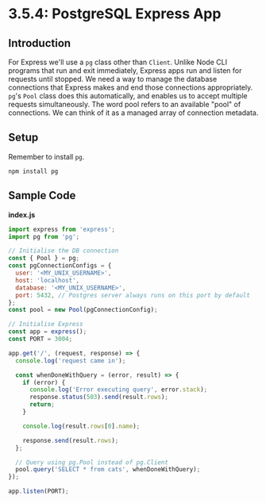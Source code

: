 # 3.5.4: PostgreSQL Express App

## Introduction

For Express we'll use a `pg` class other than `Client`. Unlike Node CLI programs that run and exit immediately, Express apps run and listen for requests until stopped. We need a way to manage the database connections that Express makes and end those connections appropriately. `pg`'s `Pool` class does this automatically, and enables us to accept multiple requests simultaneously. The word pool refers to an available "pool" of connections. We can think of it as a managed array of connection metadata.

## Setup

Remember to install `pg`.

```text
npm install pg
```

## Sample Code

**index.js**

```javascript
import express from 'express';
import pg from 'pg';

// Initialise the DB connection
const { Pool } = pg;
const pgConnectionConfigs = {
  user: '<MY_UNIX_USERNAME>',
  host: 'localhost',
  database: '<MY_UNIX_USERNAME>',
  port: 5432, // Postgres server always runs on this port by default
};
const pool = new Pool(pgConnectionConfig);

// Initialise Express
const app = express();
const PORT = 3004;

app.get('/', (request, response) => {
  console.log('request came in');

  const whenDoneWithQuery = (error, result) => {
    if (error) {
      console.log('Error executing query', error.stack);
      response.status(503).send(result.rows);
      return;
    }

    console.log(result.rows[0].name);

    response.send(result.rows);
  };

  // Query using pg.Pool instead of pg.Client
  pool.query('SELECT * from cats', whenDoneWithQuery);
});

app.listen(PORT);
```

